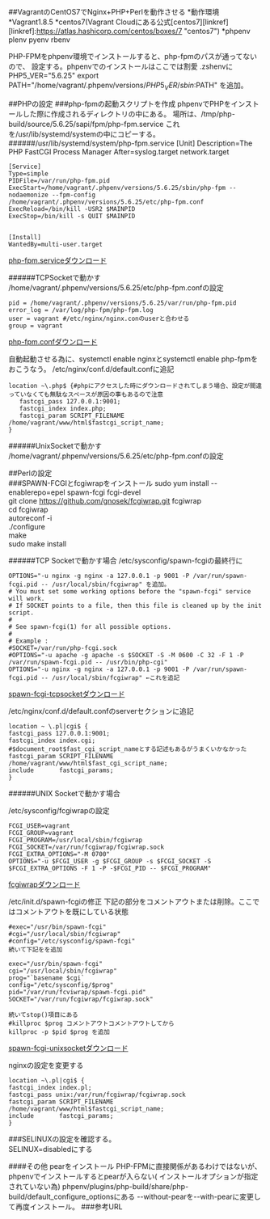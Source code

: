 ##VagrantのCentOS7でNginx+PHP+Perlを動作させる
*動作環境
*Vagrant1.8.5
*centos7(Vagrant Cloudにある公式[centos7][linkref]
[linkref]:https://atlas.hashicorp.com/centos/boxes/7 "centos7")
*phpenv plenv pyenv rbenv

PHP-FPMをphpenv環境でインストールすると、php-fpmのパスが通ってないので、
設定する。phpenvでのインストールはここでは割愛
.zshenvに
PHP5_VER="5.6.25"
export PATH="/home/vagrant/.phpenv/versions/${PHP5_VER}/sbin:$PATH"
を追加。

##PHPの設定
###php-fpmの起動スクリプトを作成
phpenvでPHPをインストールした際に作成されるディレクトリの中にある。
場所は、/tmp/php-build/source/5.6.25/sapi/fpm/php-fpm.service
これを/usr/lib/systemd/systemの中にコピーする。
######/usr/lib/systemd/system/php-fpm.service
    [Unit]
    Description=The PHP FastCGI Process Manager
    After=syslog.target network.target  
    
    
    [Service]
    Type=simple  
    PIDFile=/var/run/php-fpm.pid  
    ExecStart=/home/vagrant/.phpenv/versions/5.6.25/sbin/php-fpm --nodaemonize --fpm-config   /home/vagrant/.phpenv/versions/5.6.25/etc/php-fpm.conf  
    ExecReload=/bin/kill -USR2 $MAINPID  
    ExecStop=/bin/kill -s QUIT $MAINPID  
    
    
    [Install]  
    WantedBy=multi-user.target  

[php-fpm.serviceダウンロード](https://raw.githubusercontent.com/spidering/configfiles/master/php-fpm.service)

######TCPSocketで動かす
/home/vagrant/.phpenv/versions/5.6.25/etc/php-fpm.confの設定

    pid = /home/vagrant/.phpenv/versions/5.6.25/var/run/php-fpm.pid
    error_log = /var/log/php-fpm/php-fpm.log
    user = vagrant #/etc/nginx/nginx.conのuserと合わせる
    group = vagrant
    
[php-fpm.confダウンロード](https://raw.githubusercontent.com/spidering/configfiles/master/php-fpm.conf)
    

自動起動させる為に、systemctl enable nginxとsystemctl enable php-fpmをおこうなう。
/etc/nginx/conf.d/default.confに追記

    location ~\.php$ {#phpにアクセスした時にダウンロードされてしまう場合、設定が間違っていなくても無駄なスペースが原因の事もあるので注意
       fastcgi_pass 127.0.0.1:9001;
       fastcgi_index index.php;
       fastcgi_param SCRIPT_FILENAME /home/vagrant/www/html$fastcgi_script_name;
    }
######UnixSocketで動かす
/home/vagrant/.phpenv/versions/5.6.25/etc/php-fpm.confの設定

##Perlの設定    
###SPAWN-FCGIとfcgiwrapをインストール
    sudo yum install --enablerepo=epel spawn-fcgi fcgi-devel  
    git clone https://github.com/gnosek/fcgiwrap.git fcgiwrap  
    cd fcgiwrap  
    autoreconf -i  
    ./configure  
    make  
    sudo make install  


######TCP Socketで動かす場合
/etc/sysconfig/spawn-fcgiの最終行に

    OPTIONS="-u nginx -g nginx -a 127.0.0.1 -p 9001 -P /var/run/spawn-fcgi.pid -- /usr/local/sbin/fcgiwrap" を追加。
    # You must set some working options before the "spawn-fcgi" service will work.
    # If SOCKET points to a file, then this file is cleaned up by the init script.
    #
    # See spawn-fcgi(1) for all possible options.
    #
    # Example :
    #SOCKET=/var/run/php-fcgi.sock
    #OPTIONS="-u apache -g apache -s $SOCKET -S -M 0600 -C 32 -F 1 -P /var/run/spawn-fcgi.pid -- /usr/bin/php-cgi"
    OPTIONS="-u nginx -g nginx -a 127.0.0.1 -p 9001 -P /var/run/spawn-fcgi.pid -- /usr/local/sbin/fcgiwrap" ←これを追記
[spawn-fcgi-tcpsocketダウンロード](https://raw.githubusercontent.com/spidering/configfiles/master/init.d/spawn-fcgi-tcpsocket)

/etc/nginx/conf.d/default.confのserverセクションに追記

    location ~ \.pl|cgi$ {
    fastcgi_pass 127.0.0.1:9001;
    fastcgi_index index.cgi;
    #$document_root$fast_cgi_script_nameとする記述もあるがうまくいかなかった
    fastcgi_param SCRIPT_FILENAME /home/vagrant/www/html$fast_cgi_script_name; 
    include       fastcgi_params;
    }

######UNIX Socketで動かす場合

/etc/sysconfig/fcgiwrapの設定

    FCGI_USER=vagrant
    FCGI_GROUP=vagrant
    FCGI_PROGRAM=/usr/local/sbin/fcgiwrap
    FCGI_SOCKET=/var/run/fcgiwrap/fcgiwrap.sock
    FCGI_EXTRA_OPTIONS="-M 0700"
    OPTIONS="-u $FCGI_USER -g $FCGI_GROUP -s $FCGI_SOCKET -S $FCGI_EXTRA_OPTIONS -F 1 -P -$FCGI_PID -- $FCGI_PROGRAM"
[fcgiwrapダウンロード](https://raw.githubusercontent.com/spidering/configfiles/master/fcgiwrap)

/etc/init.d/spawn-fcgiの修正
下記の部分をコメントアウトまたは削除。ここではコメントアウトを既にしている状態
    
    #exec="/usr/bin/spawn-fcgi"
    #cgi="/usr/local/sbin/fcgiwrap"
    #config="/etc/sysconfig/spawn-fcgi"
    続いて下記をを追加
    
    exec="/usr/bin/spawn-fcgi"
    cgi="/usr/local/sbin/fcgiwrap"
    prog="`basename $cgi`
    config="/etc/sysconfig/$prog"
    pid="/var/run/fcviwrap/spawn-fcgi.pid"
    SOCKET="/var/run/fcgiwrap/fcgiwrap.sock"
    
    続いてstop()項目にある
    #killproc $prog コメントアウトコメントアウトしてから
    killproc -p $pid $prog を追加
[spawn-fcgi-unixsocketダウンロード](https://raw.githubusercontent.com/spidering/configfiles/master/init.d/spawn-fcgi-unixsocket)

nginxの設定を変更する

    location ~\.pl|cgi$ {
    fastcgi_index index.pl;
    fastcgi_pass unix:/var/run/fcgiwrap/fcgiwrap.sock
    fastcgi_param SCRIPT_FILENAME /home/vagrant/www/html$fastcgi_script_name;
    include       fastcgi_params;
    }
###SELINUXの設定を確認する。  
SELINUX=disabledにする

####その他
pearをインストール
PHP-FPMに直接関係があるわけではないが、phpenvでインストールするとpearが入らない(
インストールオプションが指定されていない為)
phpenv/plugins/php-build/share/php-build/default_configure_optionsにある
--without-pearを--with-pearに変更して再度インストール。
###参考URL
